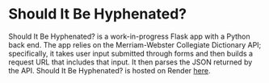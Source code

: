 # Should It Be Hyphenated?

Should It Be Hyphenated? is a work-in-progress Flask app with a Python back end. The app relies on the Merriam-Webster Collegiate Dictionary API; specifically, it takes user input submitted through forms and then builds a request URL that includes that input. It then parses the JSON returned by the API. Should It Be Hyphenated? is hosted on Render [here](https://should-it-be-hyphenated-kmfc.onrender.com/).
